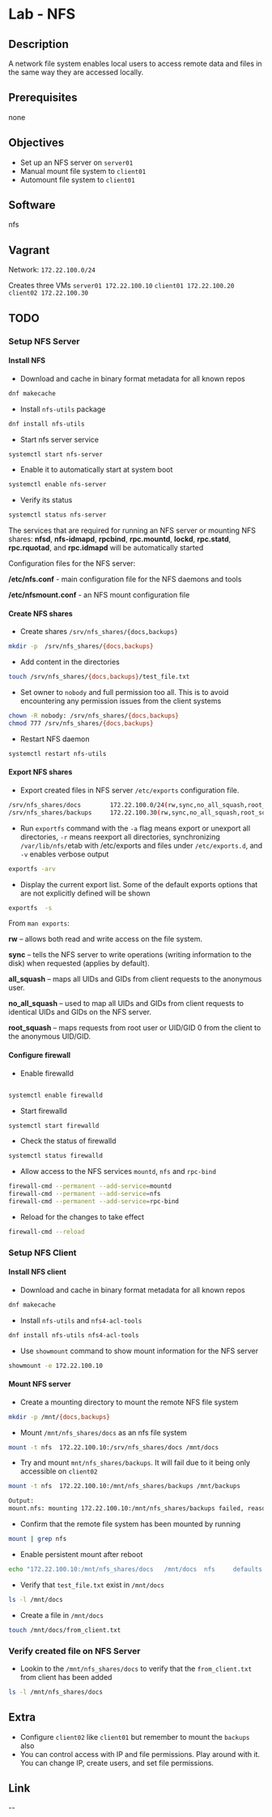 # Lab - NFS

## Description

A network file system enables local users to access remote data and files in the same way they are accessed locally.

## Prerequisites

none

## Objectives

- Set up an NFS server on `server01`
- Manual mount file system to `client01`
- Automount file system to `client01`

## Software

nfs

## Vagrant

Network: `172.22.100.0/24`

Creates three VMs
`server01 172.22.100.10`
`client01 172.22.100.20`
`client02 172.22.100.30`

## TODO

### Setup NFS Server

#### Install NFS

- Download and cache in binary format metadata for all known repos

```bash
dnf makecache
```

- Install `nfs-utils` package

```bash
dnf install nfs-utils
```

- Start nfs server service

```bash
systemctl start nfs-server
```

- Enable it to automatically start at system boot

```bash
systemctl enable nfs-server
```

- Verify its status

```bash
systemctl status nfs-server
```

The services that are required for running an NFS server or mounting NFS shares: **nfsd**, **nfs-idmapd**, **rpcbind**, **rpc.mountd**, **lockd**, **rpc.statd**, **rpc.rquotad**, and **rpc.idmapd** will be automatically started

Configuration files for the NFS server:

**/etc/nfs.conf** - main configuration file for the NFS daemons and tools

**/etc/nfsmount.conf** - an NFS mount configuration file

#### Create NFS shares

- Create shares `/srv/nfs_shares/{docs,backups}`

```bash
mkdir -p  /srv/nfs_shares/{docs,backups}
```

- Add content in the directories

```bash
touch /srv/nfs_shares/{docs,backups}/test_file.txt
```

- Set owner to `nobody` and full permission too all. This is to avoid encountering any permission issues from the client systems

```bash
chown -R nobody: /srv/nfs_shares/{docs,backups}
chmod 777 /srv/nfs_shares/{docs,backups}
```

- Restart NFS daemon

```bash
systemctl restart nfs-utils
```

#### Export NFS shares

- Export created files in NFS server `/etc/exports` configuration file.

```bash
/srv/nfs_shares/docs        172.22.100.0/24(rw,sync,no_all_squash,root_squash)
/srv/nfs_shares/backups     172.22.100.30(rw,sync,no_all_squash,root_squash)
```

- Run `exportfs` command with the `-a` flag means export or unexport all directories, `-r` means reexport all directories, synchronizing `/var/lib/nfs/`etab with /etc/exports and files under `/etc/exports.d`, and `-v` enables verbose output

```bash
exportfs -arv
```

- Display the current export list. Some of the default exports options that are not explicitly defined will be shown

```bash
exportfs  -s
```

From `man exports`:

**rw** – allows both read and write access on the file system.

**sync** – tells the NFS server to write operations (writing information to the disk) when requested (applies by default).

**all_squash** – maps all UIDs and GIDs from client requests to the anonymous user.

**no_all_squash** – used to map all UIDs and GIDs from client requests to identical UIDs and GIDs on the NFS server.

**root_squash** – maps requests from root user or UID/GID 0 from the client to the anonymous UID/GID.

#### Configure firewall

- Enable firewalld

```bash

systemctl enable firewalld
```

- Start firewalld

```bash
systemctl start firewalld
```

- Check the status of firewalld

```bash
systemctl status firewalld
```

- Allow access to the NFS services `mountd`, `nfs` and `rpc-bind`

```bash
firewall-cmd --permanent --add-service=mountd
firewall-cmd --permanent --add-service=nfs
firewall-cmd --permanent --add-service=rpc-bind
```

- Reload for the changes to take effect

```bash
firewall-cmd --reload
```

### Setup NFS Client

#### Install NFS client

- Download and cache in binary format metadata for all known repos

```bash
dnf makecache
```

- Install `nfs-utils` and `nfs4-acl-tools`

```bash
dnf install nfs-utils nfs4-acl-tools
```

- Use `showmount` command to show mount information for the NFS server

```bash
showmount -e 172.22.100.10
```

#### Mount NFS server

- Create a mounting directory to mount the remote NFS file system

```bash
mkdir -p /mnt/{docs,backups}
```

- Mount `/mnt/nfs_shares/docs` as an nfs file system

```bash
mount -t nfs  172.22.100.10:/srv/nfs_shares/docs /mnt/docs
```

- Try and mount `mnt/nfs_shares/backups`. It will fail due to it being only accessible on `client02`

```bash
mount -t nfs  172.22.100.10:/mnt/nfs_shares/backups /mnt/backups

Output:
mount.nfs: mounting 172.22.100.10:/mnt/nfs_shares/backups failed, reason given by server: No such file or directory
```

- Confirm that the remote file system has been mounted by running

```bash
mount | grep nfs
```

- Enable persistent mount after reboot

```bash
echo "172.22.100.10:/mnt/nfs_shares/docs   /mnt/docs  nfs     defaults 0 0">>/etc/fstab
```

- Verify that `test_file.txt` exist in `/mnt/docs`

```bash
ls -l /mnt/docs
```

- Create a file in `/mnt/docs`

```bash
touch /mnt/docs/from_client.txt
```

### Verify created file on NFS Server

- Lookin to the `/mnt/nfs_shares/docs` to verify that the `from_client.txt` from client has been added

```bash
ls -l /mnt/nfs_shares/docs
```

## Extra

- Configure `client02` like `client01` but remember to mount the `backups` also
- You can control access with IP and file permissions. Play around with it. You can change IP, create users, and set file permissions.

## Link

--

